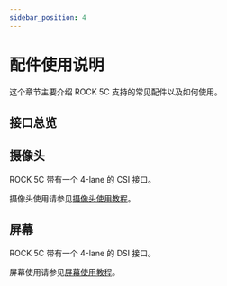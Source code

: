 ```yaml
---
sidebar_position: 4
---
```


# 配件使用说明

这个章节主要介绍 ROCK 5C 支持的常见配件以及如何使用。

## 接口总览

## 摄像头

ROCK 5C 带有一个 4-lane 的 CSI 接口。

摄像头使用请参见[摄像头使用教程](../accessories/camera)。

## 屏幕

ROCK 5C 带有一个 4-lane 的 DSI 接口。

屏幕使用请参见[屏幕使用教程](../accessories/display)。
